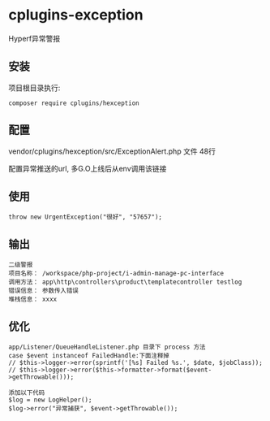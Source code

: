 # cplugins-exception
Hyperf异常警报

## 安装
项目根目录执行:
```
composer require cplugins/hexception
```

## 配置
vendor/cplugins/hexception/src/ExceptionAlert.php 文件 48行

配置异常推送的url, 多G.O上线后从env调用该链接

## 使用 
```
throw new UrgentException("很好", "57657");
```

## 输出
```
二级警报
项目名称： /workspace/php-project/i-admin-manage-pc-interface
调用方法： app\http\controllers\product\templatecontroller testlog
错误信息： 参数传入错误
堆栈信息： xxxx
```
## 优化
```
app/Listener/QueueHandleListener.php 目录下 process 方法
case $event instanceof FailedHandle:下面注释掉
// $this->logger->error(sprintf('[%s] Failed %s.', $date, $jobClass));
// $this->logger->error($this->formatter->format($event->getThrowable()));

添加以下代码
$log = new LogHelper();
$log->error("异常捕获", $event->getThrowable());
```
